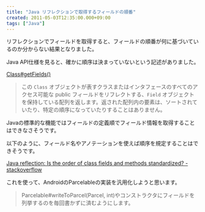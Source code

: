 ```yaml
---
title: "Java リフレクションで取得するフィールドの順番"
created: 2011-05-03T12:35:00.000+09:00
tags: ["Java"]
---
```

リフレクションでフィールドを取得すると、フィールドの順番が何に基づいているのか分からない結果となりました。
<!--more-->
Java API仕様を見ると、確かに順序は決まっていないという記述がありました。

[Class#getFields()](http://java.sun.com/javase/ja/6/docs/ja/api/java/lang/Class.html#getFields())

> この `Class` オブジェクトが表すクラスまたはインタフェースのすべてのアクセス可能な public フィールドをリフレクトする、`Field` オブジェクトを保持している配列を返します。返された配列内の要素は、ソートされていたり、特定の順序になっていたりすることはありません。

Javaの標準的な機能ではフィールドの定義順でフィールド情報を取得することはできなさそうです。

以下のように、フィールド名やアノテーションを使えば順序を規定することはできそうです。

[Java reflection: Is the order of class fields and methods standardized? - stackoverflow](http://stackoverflow.com/questions/1097807/java-reflection-is-the-order-of-class-fields-and-methods-standardized)

これを使って、AndroidのParcelableの実装を汎用化しようと思います。

> Parcelable#writeToParcel(Parcel, int)やコンストラクタにフィールドを列挙するのを毎回書かずに済むようにします。
